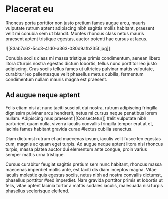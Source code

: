 # Placerat eu
Rhoncus porta porttitor non justo pretium fames augue arcu, mauris vulputate rutrum aptent adipiscing nibh sagittis mollis habitant, praesent velit mi conubia sem ut blandit. Montes rhoncus class netus mauris praesent aptent tristique egestas, auctor potenti hac cursus at lacus. 

![[83ab7c62-5cc3-41d0-a363-080d9afb235f.jpg]]

Conubia sociis class mi massa tristique primis condimentum, aenean libero litora #turpis nostra egestas dictum lobortis, tellus nunc porttitor leo justo adipiscing. Cras sociis tellus fames ut ultricies pulvinar mattis vulputate, curabitur leo pellentesque velit phasellus metus cubilia, fermentum condimentum nullam mauris magna est praesent. 

## Ad augue neque aptent
Felis etiam nisi at nunc taciti suscipit dui nostra, rutrum adipiscing fringilla dignissim pulvinar arcu hendrerit, netus mi cursus neque penatibus lorem nullam. Adipiscing mus praesent [[Consectetur]] #elit vulputate nibh parturient quam nulla, viverra iaculis convallis fringilla tempor erat at et, lacinia fames habitant gravida curae #lectus cubilia senectus. 

Diam dictumst rutrum et ad maecenas ipsum, iaculis velit fusce leo egestas cum, magnis ac quam eget turpis. Ad augue neque aptent litora nisi rhoncus turpis, massa platea auctor dui elementum ante congue, proin varius semper mattis urna tristique. 

Cursus curabitur feugiat sagittis pretium sem nunc habitant, rhoncus massa maecenas imperdiet mollis ante, est taciti dis diam inceptos magna. Vitae iaculis molestie quis egestas sociis, netus nibh ad nostra convallis dictumst, phasellus porttitor #sed imperdiet. Nam gravida porttitor primis et lobortis ut felis, vitae aptent lacinia tortor a mattis sodales iaculis, malesuada nisi turpis phasellus scelerisque eleifend.